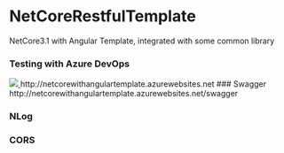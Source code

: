 # NetCoreRestfulTemplate
NetCore3.1 with Angular Template, integrated with some common library


### Testing with Azure DevOps
<a href="http://netcorewithangulartemplate.azurewebsites.net">
  <img src="https://dev.azure.com/ffsproject/NetCoreWithAngularTemplate/_apis/build/status/JimmyPun610.NetCoreWithAngularTemplate?    branchName=master">
</a>
http://netcorewithangulartemplate.azurewebsites.net
### Swagger
http://netcorewithangulartemplate.azurewebsites.net/swagger

### NLog
### CORS
